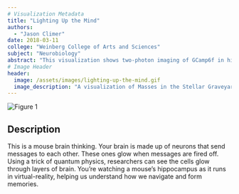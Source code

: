 ```yaml
---
# Visualization Metadata
title: "Lighting Up the Mind"
authors:
  - "Jason Climer"
date: 2018-03-11
college: "Weinberg College of Arts and Sciences"
subject: "Neurobiology"
abstract: "This visualization shows two-photon imaging of GCamp6f in hippocampal pyramidal neurons as a mouse navigates a virtual reality maze. These techniques give us an indirect measure of activity in neurons or small compartments of neurons in an awake, behaving animal. The hippocampus has been well characterized as playing an essential role in episodic memory. Many hippocampal neurons are “place cells,” cells that fire when an animal is in a specific area of the environment. We can also teleport animals to a new environment and watch as these representations form. Using novel statistical, genetic, and microscopy tools we are examining the mechanisms that underlie this process to better understand memory and navigation."
# Image Header
header:
  image: /assets/images/lighting-up-the-mind.gif
  image_description: "A visualization of Masses in the Stellar Graveyard"
---
```

![Figure 1](/assets/images/lighting-up-the-mind.gif)

## Description
This is a mouse brain thinking. Your brain is made up of neurons that send messages to each other. These ones glow when messages are fired off. Using a trick of quantum physics, researchers can see the cells glow through layers of brain. You’re watching a mouse’s hippocampus as it runs in virtual-reality, helping us understand how we navigate and form memories.
